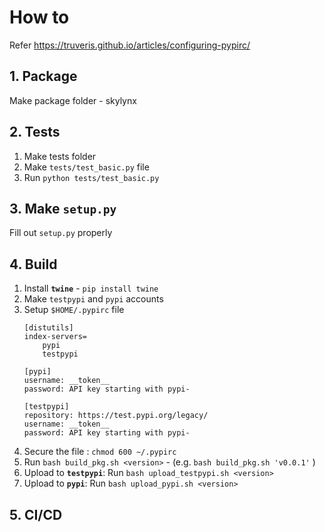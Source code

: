 # How to

Refer https://truveris.github.io/articles/configuring-pypirc/

## 1. Package

Make package folder - skylynx

## 2. Tests

1. Make tests folder
2. Make `tests/test_basic.py` file
3. Run `python tests/test_basic.py`

## 3. Make `setup.py` 

Fill out `setup.py` properly

## 4. Build

1. Install **`twine`** - `pip install twine`
1. Make `testpypi` and `pypi` accounts
1. Setup `$HOME/.pypirc` file
    ``` 
    [distutils]
    index-servers=
        pypi
        testpypi

    [pypi]
    username: __token__
    password: API key starting with pypi-

    [testpypi]
    repository: https://test.pypi.org/legacy/
    username: __token__
    password: API key starting with pypi-
    ```
1. Secure the file : `chmod 600 ~/.pypirc`
1. Run `bash build_pkg.sh <version>` - (e.g. `bash build_pkg.sh 'v0.0.1'` )
1. Upload to **`testpypi`**: Run `bash upload_testpypi.sh <version>`
1. Upload to **`pypi`**: Run `bash upload_pypi.sh <version>`

## 5. CI/CD